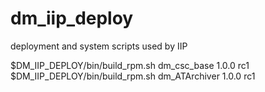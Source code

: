 # dm_iip_deploy
deployment and system scripts used by IIP


$DM_IIP_DEPLOY/bin/build_rpm.sh dm_csc_base 1.0.0 rc1
$DM_IIP_DEPLOY/bin/build_rpm.sh dm_ATArchiver 1.0.0 rc1
